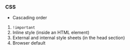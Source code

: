 ### CSS
- Cascading order
1. ```!important```
2. Inline style (inside an HTML element)
3. External and internal style sheets (in the head section)
4. Browser default

